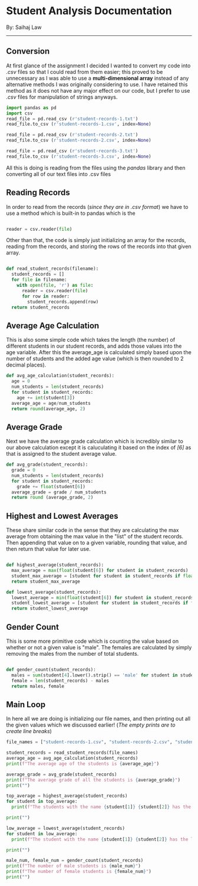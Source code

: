 # Student Analysis Documentation

By: Saihaj Law

---

## Conversion

At first glance of the assignment I decided I wanted to
convert my code into *.csv* files so that I could read
from them easier; this proved to be unnecessary as I was
able to use a **multi-dimensional array** instead of any
alternative methods I was originally considering to use.
I have retained this method as it does not have any major
effect on our code, but I prefer to use *.csv* files for
manipulation of strings anyways.

```python
import pandas as pd
import csv
read_file = pd.read_csv (r'student-records-1.txt')
read_file.to_csv (r'student-records-1.csv', index=None)

read_file = pd.read_csv (r'student-records-2.txt')
read_file.to_csv (r'student-records-2.csv', index=None)

read_file = pd.read_csv (r'student-records-3.txt')
read_file.to_csv (r'student-records-3.csv', index=None)
```

All this is doing is reading from the files using the
*pandas* library and then converting all of our text
files into .csv files

## Reading Records

In order to read from the records (*since they are in
.csv format*) we have to use a method which is built-in
to pandas which is the

```python

reader = csv.reader(file)

```

Other than that, the code is simply just initializing an
array for the records, reading from the records, and
storing the rows of the records into that given array.

```python

def read_student_records(filename):
  student_records = []
  for file in filename:
    with open(file, 'r') as file:
      reader = csv.reader(file)
      for row in reader:
        student_records.append(row)
  return student_records

```

## Average Age Calculation

This is also some simple code which takes the length (the
number) of different students in our student records, and
adds those values into the age variable. After this the
average_age is calculated simply based upon the number of
students and the added age value (which is then rounded
to 2 decimal places).

```python
def avg_age_calculation(student_records):
  age = 0
  num_students = len(student_records)
  for student in student_records:
    age += int(student[3])
  average_age = age/num_students
  return round(average_age, 2)


```

## Average Grade

Next we have the average grade calculation which is
incredibly similar to our above calculation except it is
caluculating it based on the index of *[6]* as that is
assigned to the student average value.

```python
def avg_grade(student_records):
  grade = 0 
  num_students = len(student_records)
  for student in student_records:
    grade += float(student[6])
  average_grade = grade / num_students
  return round (average_grade, 2)

```

## Highest and Lowest Averages

These share similar code in the sense that they are
calculating the max average from obtaining the max value
in the "list" of the student records. Then appending that
value on to a given variable, rounding that value, and
then return that value for later use.

```python

def highest_average(student_records):
  max_average = max(float(student[6]) for student in student_records)
  student_max_average = [student for student in student_records if float(student[6]) == max_average]
  return student_max_average 

def lowest_average(student_records):
  lowest_average = min(float(student[6]) for student in student_records)
  student_lowest_average = [student for student in student_records if float(student[6]) == lowest_average]
  return student_lowest_average


```

## Gender Count

This is some more primitive code which is counting the
value based on whether or not a given value is "male".
The females are calculated by simply removing the males
from the number of total students.

```python

def gender_count(student_records):
  males = sum(student[4].lower().strip() == 'male' for student in student_records)
  female = len(student_records) - males
  return males, female

```

## Main Loop

In here all we are doing is initializing our file names,
and then printing out all the given values which we
discussed earlier! (*The empty prints are to create line
breaks*)

```python
file_names = ["student-records-1.csv", "student-records-2.csv", "student-records-3.csv"]

student_records = read_student_records(file_names)
average_age = avg_age_calculation(student_records)
print(f"The average age of the students is {average_age}")

average_grade = avg_grade(student_records)
print(f"The average grade of all the students is {average_grade}")
print("")

top_average = highest_average(student_records)
for student in top_average:
  print(f"The students with the name {student[1]} {student[2]} has the highest average score of {student[6]}")

print("")

low_average = lowest_average(student_records)
for student in low_average:
  print(f"The student with the name {student[1]} {student[2]} has the lowest average score of {student[6]}")

print("")

male_num, female_num = gender_count(student_records)
print(f"The number of male students is {male_num}")
print(f"The number of female students is {female_num}")
print("")

```
